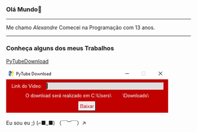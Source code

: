 ### Olá Mundo👋

---

Me chamo _Alexandre_
Comecei na Programação com 13 anos.

---

### Conheça alguns dos meus Trabalhos

[PyTubeDownload](https://alexandresantanalangunno.github.io/Py_Youtube-Download/)

![PyTubeDownload](PyTubeDownload.png)

Eu sou eu ;) (⌐■_■) （￣︶￣）↗　
<!--
**AlexandreSantAnaLangunno/AlexandreSantAnaLangunno** is a ✨ _special_ ✨ repository because its `README.md` (this file) appears on your GitHub profile.

Here are some ideas to get you started:

- 🔭 I’m currently working on ...
- 🌱 I’m currently learning ...
- 👯 I’m looking to collaborate on ...
- 🤔 I’m looking for help with ...
- 💬 Ask me about ...
- 📫 How to reach me: ...
- 😄 Pronouns: ...
- ⚡ Fun fact: ...
-->
